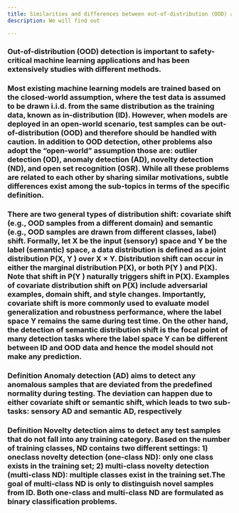 ```yaml
---
title: Similarities and differences between out-of-distribution (OOD) and other neighboring problems
description: We will find out

---
```


### Out-of-distribution (OOD) detection is important to safety-critical machine learning applications and has been extensively studies with different methods.
### Most existing machine learning models are trained based on the closed-world assumption, where the test data is assumed to be drawn i.i.d. from the same distribution as the training data, known as in-distribution (ID). However, when models are deployed in an open-world scenario, test samples can be out-of-distribution (OOD) and therefore should be handled with caution. In addition to OOD detection, other problems also adopt the “open-world” assumption those are: outlier detection (OD), anomaly detection (AD), novelty detection (ND), and open set recognition (OSR). While all these problems are related to each other by sharing similar motivations, subtle differences exist among the sub-topics in terms of the specific definition.


### There are two general types of distribution shift: covariate shift (e.g., OOD samples from a different domain) and semantic (e.g., OOD samples are drawn from different classes, label) shift. Formally, let X be the input (sensory) space and Y be the label (semantic) space, a data distribution is defined as a joint distribution P(X, Y ) over X × Y. Distribution shift can occur in either the marginal distribution P(X), or both P(Y ) and P(X). Note that shift in P(Y ) naturally triggers shift in P(X). Examples of covariate distribution shift on P(X) include adversarial examples, domain shift, and style changes. Importantly, covariate shift is more commonly used to evaluate model generalization and robustness performance, where the label space Y remains the same during test time. On the other hand, the detection of semantic distribution shift is the focal point of many detection tasks where the label space Y can be different between ID and OOD data and hence the model should not make any prediction.
### Definition Anomaly detection (AD) aims to detect any anomalous samples that are deviated from the predefined normality during testing. The deviation can happen due to either covariate shift or semantic shift, which leads to two sub-tasks: sensory AD and semantic AD, respectively


### Definition Novelty detection aims to detect any test samples that do not fall into any training category. Based on the number of training classes, ND contains two different settings: 1) oneclass novelty detection (one-class ND): only one class exists in the training set; 2) multi-class novelty detection (multi-class ND): multiple classes exist in the training set.The goal of multi-class ND is only to distinguish novel samples from ID. Both one-class and multi-class ND are formulated as binary classification problems.